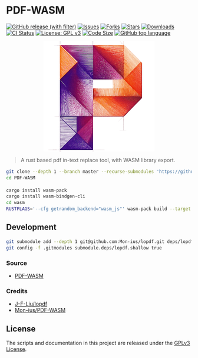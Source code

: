 # PDF-WASM

[![GitHub release (with filter)](https://img.shields.io/github/v/release/Mon-ius/PDF-WASM)](https://github.com/Mon-ius/PDF-WASM/releases)
[![Issues](https://img.shields.io/github/issues/Mon-ius/PDF-WASM)](https://github.com/Mon-ius/PDF-WASM/issues) 
[![Forks](https://img.shields.io/github/forks/Mon-ius/PDF-WASM)](https://github.com/Mon-ius/PDF-WASM/network/members)
[![Stars](https://img.shields.io/github/stars/Mon-ius/PDF-WASM)](https://github.com/Mon-ius/PDF-WASM/stargazers)
[![Downloads](https://img.shields.io/github/downloads/Mon-ius/PDF-WASM/total.svg)](https://github.com/Mon-ius/PDF-WASM/releases)
[![CI Status](https://github.com/Mon-ius/PDF-WASM/workflows/deploy/badge.svg)](https://github.com/Mon-ius/PDF-WASM/actions?query=workflow:deploy)
[![License: GPL v3](https://img.shields.io/badge/License-GPLv3-blue.svg)](./LICENSE)
[![Code Size](https://img.shields.io/github/languages/code-size/Mon-ius/PDF-WASM)](https://github.com/Mon-ius/PDF-WASM)
[![GitHub top language](https://img.shields.io/github/languages/top/Mon-ius/PDF-WASM?logo=rust&label=)](./Cargo.toml#L4)

<p align="center" width="100%">
<img src="assets/favicon.png" alt="PDF-WASM" style="width: 50%; min-width: 300px; display: block; margin: auto;">
</p>

> A rust based pdf in-text replace tool, with WASM library export.

```sh
git clone --depth 1 --branch master --recurse-submodules 'https://github.com/Mon-ius/PDF-WASM'
cd PDF-WASM

cargo install wasm-pack
cargo install wasm-bindgen-cli
cd wasm
RUSTFLAGS='--cfg getrandom_backend="wasm_js"' wasm-pack build --target web
```

## Development
```sh
git submodule add --depth 1 git@github.com:Mon-ius/lopdf.git deps/lopdf
git config -f .gitmodules submodule.deps/lopdf.shallow true
```

### Source

- [PDF-WASM](https://github.com/Mon-ius/PDF-WASM)

### Credits
- [J-F-Liu/lopdf](https://github.com/J-F-Liu/lopdf)
- [Mon-ius/PDF-WASM](https://github.com/Mon-ius/PDF-WASM)

## License

The scripts and documentation in this project are released under the [GPLv3
License].

[GPLv3 License]: LICENSE
